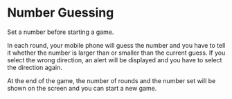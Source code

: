 # Number Guessing

Set a number before starting a game.

In each round, your mobile phone will guess the number and you have to tell it whether the number is larger than or smaller than the current guess. If you select the wrong direction, an alert will be displayed and you have to select the direction again.

At the end of the game, the number of rounds and the number set will be shown on the screen and you can start a new game.
